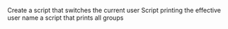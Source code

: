 Create a script that switches the current user
Script printing the effective user name
a script that prints all groups
